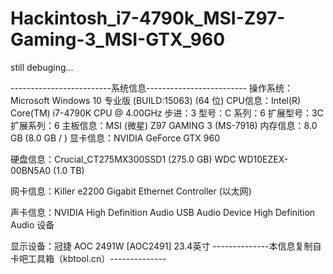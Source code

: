 # Hackintosh_i7-4790k_MSI-Z97-Gaming-3_MSI-GTX_960

still debuging...

-------------------------系统信息-------------------------
操作系统：Microsoft Windows 10 专业版 (BUILD:15063) (64 位)
CPU信息：Intel(R) Core(TM) i7-4790K CPU @ 4.00GHz
步进：3 型号：C 系列：6 扩展型号：3C 扩展系列：6
主板信息：MSI (微星) Z97 GAMING 3 (MS-7918)
内存信息：8.0 GB (8.0 GB / )
显卡信息：NVIDIA GeForce GTX 960

硬盘信息：Crucial_CT275MX300SSD1 (275.0 GB)
WDC WD10EZEX-00BN5A0 (1.0 TB)

网卡信息：Killer e2200 Gigabit Ethernet Controller (以太网)

声卡信息：NVIDIA High Definition Audio
USB Audio Device
High Definition Audio 设备

显示设备：冠捷 AOC 2491W [AOC2491] 23.4英寸
--------------本信息复制自卡吧工具箱（kbtool.cn）--------------

